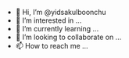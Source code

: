 - 👋 Hi, I’m @yidsakulboonchu
- 👀 I’m interested in ...
- 🌱 I’m currently learning ...
- 💞️ I’m looking to collaborate on ...
- 📫 How to reach me ...

<!---
yidsakulboonchu/yidsakulboonchu is a ✨ special ✨ repository because its `README.md` (this file) appears on your GitHub profile.
You can click the Preview link to take a look at your changes.
--->
